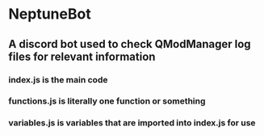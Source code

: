 # NeptuneBot
## A discord bot used to check QModManager log files for relevant information
### index.js is the main code
### functions.js is literally one function or something 
### variables.js is variables that are imported into index.js for use
